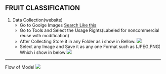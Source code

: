 ## FRUIT CLASSIFICATION
1. Data Collection(website)
    * Go to Goolge Images [Search Like this ](https://www.google.com/search?q=apple+fruit&tbm=isch&ved=2ahUKEwikt4bi5MzqAhXNxXMBHVZUB7QQ2-cCegQIABAA&oq=apple+fr&gs_lcp=CgNpbWcQARgAMgUIABCxAzICCAAyAggAMgIIADICCAAyAggAMgIIADICCAAyAggAMgIIADoHCAAQsQMQQzoECAAQQ1CNIViEJ2DxLGgAcAB4AIABYYgBigKSAQEzmAEAoAEBqgELZ3dzLXdpei1pbWc&sclient=img&ei=2qoNX6TiEs2Lz7sP1qidoAs&bih=722&biw=1519&hl=en&hl=en)
    * Go to Tools and Select the Usage Rights(Labeled for noncommercial reuse with modification)
    * After Collecting Store it in any Folder as i show in Bellow.
    ![](https://lh3.googleusercontent.com/-xzKqhwX1RSU/Xw2sAZzQ6VI/AAAAAAAApDk/bFUAz1nSXPwl3neUETZOEVdh5cV7ZNWywCK8BGAsYHg/s0/2020-07-14.png)
    * Select any Image and Save it as any one Format such as (JPEG,PNG) Which i show in below
    ![](https://lh3.googleusercontent.com/-eVaI3S45uyE/Xw2rt0feIhI/AAAAAAAApDc/RMtL9tvHUQMT0a4AGC8zVvhPANmFTE5sgCK8BGAsYHg/s0/2020-07-14.png)
    
    
    
---
Flow of Model
![](https://lh3.googleusercontent.com/-V29SShXK-4c/Xw23k_SqnUI/AAAAAAAApD4/eC1KUvqsim8GiE3Clg_DivWgHutfkoVbQCK8BGAsYHg/s0/Images.png)
